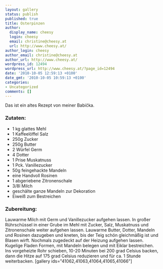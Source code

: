 ```yaml
---
layout: gallery
status: publish
published: true
title: Osterpinzen
author:
  display_name: cheesy
  login: cheesy
  email: christine@cheesy.at
  url: http://www.cheesy.at/
author_login: cheesy
author_email: christine@cheesy.at
author_url: http://www.cheesy.at/
wordpress_id: 12494
wordpress_url: http://www.cheesy.at/?page_id=12494
date: '2010-10-05 12:59:13 +0100'
date_gmt: '2010-10-05 10:59:13 +0100'
categories:
- Uncategorized
comments: []
---
```

Das ist ein altes Rezept von meiner Babička.
### Zutaten:
- 1 kg glattes Mehl
- 1 Kaffeelöffel Salz
- 250g Zucker
- 250g Butter
- 2 Würfel Germ
- 4 Dotter
- 1 Prise Muskatnuss
- 1 Pck. Vanillezucker
- 50g feingehackte Mandeln
- eine Handvoll Rosinen
- 1 abgeriebene Zitronenschale
- 3/8l Milch
- geschälte ganze Mandeln zur Dekoration
- Eiweiß zum Bestreichen
### Zubereitung:
Lauwarme Milch mit Germ und Vanillezucker aufgehen lassen. In großer Rührschüssel in einer Grube im Mehl mit Zucker, Salz, Muskatnuss und Zitronenschale weiter aufgehen lassen. Lauwarme Butter, Dotter, Mandeln und Rosinen dazugeben und kneten, bis der Teig schön gleichmäßig ist und Blasen wirft. Nochmals zugedeckt auf der Heizung aufgehen lassen. Kugelige Fladen Formen, mit Mandeln belegen und mit Eiklar bestreichen. Ins vorgeheizte Rohr schieben, 10-20 Minuten bei 200 grad Celsius backen, dann die Hitze auf 175 grad Celsius reduzieren und für ca. 1 Stunde weiterbacken.
[gallery ids="41062,41063,41064,41065,41066"]

